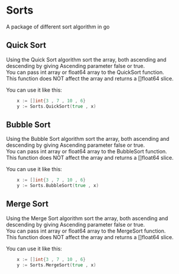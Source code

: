 # Sorts
A package of different sort algorithm in go

## Quick Sort
Using the Quick Sort algorithm sort the array, both ascending and descending by giving Ascending parameter false or true.  
You can pass int array or float64 array to the QuickSort function.  
This function does NOT affect the array and returns a []float64 slice.  

You can use it like this:   
```go  
    x := []int{3 , 7 , 10 , 6}  
    y := Sorts.QuickSort(true , x)  
```

## Bubble Sort
Using the Bubble Sort algorithm sort the array, both ascending and descending by giving Ascending parameter false or true.  
You can pass int array or float64 array to the BubbleSort function.  
This function does NOT affect the array and returns a []float64 slice.    

You can use it like this:  
```go
    x := []int{3 , 7 , 10 , 6}
    y := Sorts.BubbleSort(true , x)
```

## Merge Sort
Using the Merge Sort algorithm sort the array, both ascending and descending by giving Ascending parameter false or true.  
You can pass int array or float64 array to the MergeSort function.  
This function does NOT affect the array and returns a []float64 slice.    

You can use it like this:  
```go
    x := []int{3 , 7 , 10 , 6}
    y := Sorts.MergeSort(true , x)
```